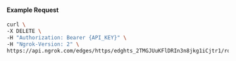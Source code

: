 <!-- Code generated for API Clients. DO NOT EDIT. -->
#### Example Request
```bash
curl \
-X DELETE \
-H "Authorization: Bearer {API_KEY}" \
-H "Ngrok-Version: 2" \
https://api.ngrok.com/edges/https/edghts_2TMGJUuKFlDRIn3n8jkg1iCjtr1/routes/edghtsrt_2TMGJZoUdBh5UXdwzzqSzGHquFo/request_headers

